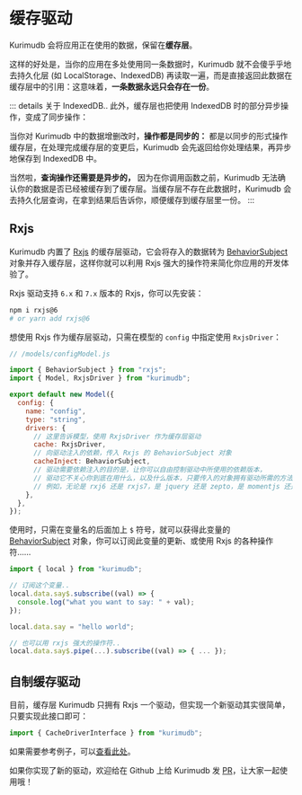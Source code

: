 # 缓存驱动

Kurimudb 会将应用正在使用的数据，保留在**缓存层**。

这样的好处是，当你的应用在多处使用同一条数据时，Kurimudb 就不会傻乎乎地去持久化层 (如 LocalStorage、IndexedDB) 再读取一遍，而是直接返回此数据在缓存层中的引用：这意味着，**一条数据永远只会存在一份**。

::: details 关于 IndexedDB..
此外，缓存层也把使用 IndexedDB 时的部分异步操作，变成了同步操作：

当你对 Kurimudb 中的数据增删改时，**操作都是同步的：** 都是以同步的形式操作缓存层，在处理完成缓存层的变更后，Kurimudb 会先返回给你处理结果，再异步地保存到 IndexedDB 中。

当然啦，**查询操作还需要是异步的，** 因为在你调用函数之前，Kurimudb 无法确认你的数据是否已经被缓存到了缓存层。当缓存层不存在此数据时，Kurimudb 会去持久化层查询，在拿到结果后告诉你，顺便缓存到缓存层里一份。
:::

## Rxjs

Kurimudb 内置了 [Rxjs](https://rxjs.dev/) 的缓存层驱动，它会将存入的数据转为 [BehaviorSubject](https://rxjs.dev/guide/subject#behaviorsubject) 对象并存入缓存层，这样你就可以利用 Rxjs 强大的操作符来简化你应用的开发体验了。

Rxjs 驱动支持 `6.x` 和 `7.x` 版本的 Rxjs，你可以先安装：

```sh
npm i rxjs@6
# or yarn add rxjs@6
```

想使用 Rxjs 作为缓存层驱动，只需在模型的 `config` 中指定使用 `RxjsDriver`：

```js {12,14}
// /models/configModel.js

import { BehaviorSubject } from "rxjs";
import { Model, RxjsDriver } from "kurimudb";

export default new Model({
  config: {
    name: "config",
    type: "string",
    drivers: {
      // 这里告诉模型，使用 RxjsDriver 作为缓存层驱动
      cache: RxjsDriver,
      // 向驱动注入的依赖，传入 Rxjs 的 BehaviorSubject 对象
      cacheInject: BehaviorSubject,
      // 驱动需要依赖注入的目的是，让你可以自由控制驱动中所使用的依赖版本，
      // 驱动它不关心你到底在用什么，以及什么版本，只要传入的对象拥有驱动所需的方法即可。
      // 例如，无论是 rxj6 还是 rxjs7，是 jquery 还是 zepto，是 momentjs 还是 dayjs..
    },
  },
});
```

使用时，只需在变量名的后面加上 `$` 符号，就可以获得此变量的 [BehaviorSubject](https://rxjs.dev/guide/subject#behaviorsubject) 对象，你可以订阅此变量的更新、或使用 Rxjs 的各种操作符……

```js
import { local } from "kurimudb";

// 订阅这个变量..
local.data.say$.subscribe((val) => {
  console.log("what you want to say: " + val);
});

local.data.say = "hello world";

// 也可以用 rxjs 强大的操作符..
local.data.say$.pipe(...).subscribe((val) => { ... });
```

## 自制缓存驱动

目前，缓存层 Kurimudb 只拥有 Rxjs 一个驱动，但实现一个新驱动其实很简单，只要实现此接口即可：

```ts
import { CacheDriverInterface } from "kurimudb";
```

如果需要参考例子，可以[查看此处](https://github.com/akirarika/kurimudb/blob/master/kurimudb/drivers/RxjsDriver.ts)。

如果你实现了新的驱动，欢迎给在 Github 上给 Kurimudb 发 [PR](https://github.com/akirarika/kurimudb/)，让大家一起使用哦！
